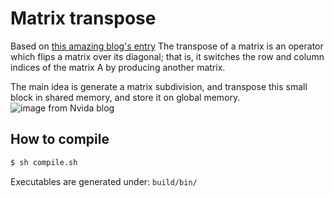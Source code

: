 # Matrix transpose
Based on [this amazing blog's entry](https://developer.nvidia.com/blog/efficient-matrix-transpose-cuda-cc/)
The transpose of a matrix is an operator which flips a matrix over its diagonal; that is, it switches the row and column indices of the matrix A by producing another matrix.

The main idea is generate a matrix subdivision, and transpose this small block in shared memory, and store it on global memory.
![image from Nvida blog](https://developer.nvidia.com/blog/wp-content/uploads/2012/11/sharedTranspose-1024x409.jpg)


## How to compile
```bash
$ sh compile.sh
```

Executables are generated under: `build/bin/`
